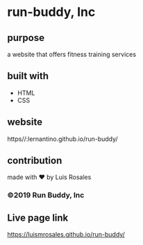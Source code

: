 # run-buddy, Inc

## purpose
a website that offers fitness training services

## built with
* HTML
* CSS

## website
https//:lernantino.github.io/run-buddy/

## contribution
made with ❤️ by Luis Rosales

### ©️2019 Run Buddy, Inc 

## Live page link
https://luismrosales.github.io/run-buddy/
